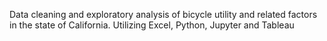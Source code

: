 Data cleaning and exploratory analysis of bicycle utility and related factors in the state of California. Utilizing Excel, Python, Jupyter and Tableau
